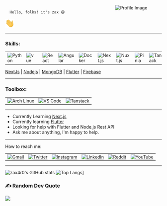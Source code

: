  <img align="right" src="https://avatars.githubusercontent.com/u/76214239?v=4" alt="Profile Image" width="150">
 
      Hello, folks! it's zax 😃
 <img src="wave.gif" width="30px">

---

### Skills:

<table>
    <td><img src="https://img.icons8.com/?size=256&id=13441&format=png" width="50" alt="Python"></td>
    <td><img src="https://img.icons8.com/?size=256&id=rY6agKizO9eb&format=png" width="50" alt="vue"></td>
    <td><img src="https://raw.githubusercontent.com/github/explore/80688e429a7d4ef2fca1e82350fe8e3517d3494d/topics/javascript/javascript.png" width="50" alt="JavaScript"></td>
    <td><img src="https://cdn.freebiesupply.com/logos/large/2x/react-1-logo-png-transparent.png" width="50" alt="React"></td>
    <td><img src="https://upload.wikimedia.org/wikipedia/commons/thumb/c/cf/Angular_full_color_logo.svg/2048px-Angular_full_color_logo.svg.png" width="50" alt="Angular"></td>
    <td><img src="https://img.icons8.com/?size=256&id=cdYUlRaag9G9&format=png" width="50" alt="Docker"></td>
    <td><img src="https://img.icons8.com/?size=256&id=MWiBjkuHeMVq&format=png" width="50" alt="Next.js"></td>
    <td><img src="https://img.icons8.com/?size=256&id=nvrsJYs7j9Vb&format=png" width="50" alt="Nuxt.js"></td>
    <td><img src="https://pinia.vuejs.org/logo.svg" width="40" alt="Pinia"></td>
    <td><img src="https://avatars.githubusercontent.com/u/72518640?s=200&v=4" width="50" alt="Tanstack"></td>
    <td><img src="https://docs.flutter.dev/assets/images/branding/flutter/logo+text/horizontal/default.svg" width="120" alt="Flutter"></td>
</table>



[NextJs](https://nextjs.org/) |
[Nodejs](https://nodejs.org/) |
[MongoDB](https://www.mongodb.com/) |
[Flutter](https://flutter.dev/) |
[Firebase](https://firebase.google.com/)

---

<h3>Toolbox:</h3>

<table>
  <tr>
    <td><img src="https://avatars.githubusercontent.com/u/4673648?s=200&v=4" width="50" alt="Arch Linux"></td>
    <td><img src="https://img.icons8.com/?size=256&id=0OQR1FYCuA9f&format=png" width="60" alt="VS Code"></td>
    <td><img src="https://avatars.githubusercontent.com/u/72518640?s=200&v=4" width="60" alt="Tanstack"></td>
  </tr>
</table>


---

- Currently Learning [Next.js](https://nextjs.org/)
- Currently learning [Flutter](https://flutter.dev/)
- Looking for help with Flutter and Node.js Rest API
- Ask me about anything, I'm happy to help.

---

How to reach me:

<table>
 <tr>
  <td>
    <a href="mailto:zax4r0@gmail.com">
      <img width="40"  src="https://img.icons8.com/?size=256&id=P7UIlhbpWzZm&format=png" alt="Gmail">
    </a>
  </td>
  <td>
    <a href="https://twitter.com/zax4r0">
      <img width="50"  src="https://cdn.iconscout.com/icon/free/png-512/free-twitter-x-9581782-7740647.png?f=webp&w=256" alt="Twitter">
    </a>
  </td>
  <td>
    <a href="https://www.instagram.com/zax4r0/">
      <img width="40"  src="https://img.icons8.com/?size=256&id=ZRiAFreol5mE&format=png" alt="Instagram">
    </a>
  </td>
  <td>
    <a href="https://www.linkedin.com/in/vishwashegde4">
      <img width="40"  src="https://img.icons8.com/?size=256&id=13930&format=png" alt="LinkedIn">
    </a>
  </td>
  <td>
    <a href="https://www.reddit.com/user/zax4r0">
      <img width="40"  src="https://img.icons8.com/?size=256&id=kshUdu5u4FCX&format=png" alt="Reddit">
    </a>
  </td>
  <td>
    <a href="https://www.youtube.com/channel/UC30sAkZbgtshKrKOAEvBwDw">
      <img width="40"  src="https://img.icons8.com/?size=256&id=3lD0uoEr2qZa&format=png" alt="YouTube">
    </a>
  </td>
</tr>

</table>

---


<!-- ![zax4r0's GitHub stats](https://repo-staes-mm1w674vx-zax4r0.vercel.app/api?username=zax4r0&show_icons=true&theme=tokyonight&count_private=true)
[![Top Langs](https://repo-staes-mm1w674vx-zax4r0.vercel.app/api/top-langs/?username=zax4r0&layout=compact&theme=tokyonight&langs_count=8ount_private=true)](https://github.com/zax4r0/github-readme-stats) -->

![zax4r0's GitHub stats](https://github-readme-stats-eosin-eight-55.vercel.app/api?username=zax4r0&theme=highcontrast&count_private=true&include_all_commits=true)
![Top Langs](https://github-readme-stats-eosin-eight-55.vercel.app/api/top-langs/?username=zax4r0&layout=compact&theme=highcontrast&langs_private=true&include_all_commits=true)]


### ✍️ Random Dev Quote

![](https://quotes-github-readme.vercel.app/api?type=horizontal&theme=highcontrast)
